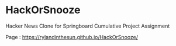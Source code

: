 # HackOrSnooze
Hacker News Clone for Springboard Cumulative Project Assignment

Page : https://rylandinthesun.github.io/HackOrSnooze/
